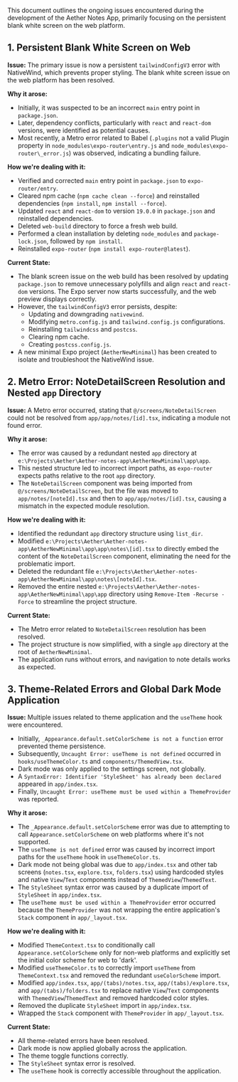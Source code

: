 This document outlines the ongoing issues encountered during the development of the Aether Notes App, primarily focusing on the persistent blank white screen on the web platform.

## 1. Persistent Blank White Screen on Web

**Issue:** The primary issue is now a persistent `tailwindConfigV3` error with NativeWind, which prevents proper styling. The blank white screen issue on the web platform has been resolved.

**Why it arose:**
- Initially, it was suspected to be an incorrect `main` entry point in `package.json`.
- Later, dependency conflicts, particularly with `react` and `react-dom` versions, were identified as potential causes.
- Most recently, a Metro error related to Babel (`.plugins` not a valid Plugin property in `node_modules\expo-router\entry.js` and `node_modules\expo-router\_error.js`) was observed, indicating a bundling failure.

**How we're dealing with it:**
- Verified and corrected `main` entry point in `package.json` to `expo-router/entry`.
- Cleared npm cache (`npm cache clean --force`) and reinstalled dependencies (`npm install`, `npm install --force`).
- Updated `react` and `react-dom` to version `19.0.0` in `package.json` and reinstalled dependencies.
- Deleted `web-build` directory to force a fresh web build.
- Performed a clean installation by deleting `node_modules` and `package-lock.json`, followed by `npm install`.
- Reinstalled `expo-router` (`npm install expo-router@latest`).

**Current State:**
- The blank screen issue on the web build has been resolved by updating `package.json` to remove unnecessary polyfills and align `react` and `react-dom` versions. The Expo server now starts successfully, and the web preview displays correctly.
- However, the `tailwindConfigV3` error persists, despite:
    - Updating and downgrading `nativewind`.
    - Modifying `metro.config.js` and `tailwind.config.js` configurations.
    - Reinstalling `tailwindcss` and `postcss`.
    - Clearing npm cache.
    - Creating `postcss.config.js`.
- A new minimal Expo project (`AetherNewMinimal`) has been created to isolate and troubleshoot the NativeWind issue.

## 2. Metro Error: NoteDetailScreen Resolution and Nested `app` Directory

**Issue:** A Metro error occurred, stating that `@/screens/NoteDetailScreen` could not be resolved from `app/app/notes/[id].tsx`, indicating a module not found error.

**Why it arose:**
- The error was caused by a redundant nested `app` directory at `e:\Projects\Aether\Aether-notes-app\AetherNewMinimal\app\app`.
- This nested structure led to incorrect import paths, as `expo-router` expects paths relative to the root `app` directory.
- The `NoteDetailScreen` component was being imported from `@/screens/NoteDetailScreen`, but the file was moved to `app/notes/[noteId].tsx` and then to `app/app/notes/[id].tsx`, causing a mismatch in the expected module resolution.

**How we're dealing with it:**
- Identified the redundant `app` directory structure using `list_dir`.
- Modified `e:\Projects\Aether\Aether-notes-app\AetherNewMinimal\app\app\notes\[id].tsx` to directly embed the content of the `NoteDetailScreen` component, eliminating the need for the problematic import.
- Deleted the redundant file `e:\Projects\Aether\Aether-notes-app\AetherNewMinimal\app\notes\[noteId].tsx`.
- Removed the entire nested `e:\Projects\Aether\Aether-notes-app\AetherNewMinimal\app\app` directory using `Remove-Item -Recurse -Force` to streamline the project structure.

**Current State:**
- The Metro error related to `NoteDetailScreen` resolution has been resolved.
- The project structure is now simplified, with a single `app` directory at the root of `AetherNewMinimal`.
- The application runs without errors, and navigation to note details works as expected.

## 3. Theme-Related Errors and Global Dark Mode Application

**Issue:** Multiple issues related to theme application and the `useTheme` hook were encountered.
- Initially, `_Appearance.default.setColorScheme is not a function` error prevented theme persistence.
- Subsequently, `Uncaught Error: useTheme is not defined` occurred in `hooks/useThemeColor.ts` and `components/ThemedView.tsx`.
- Dark mode was only applied to the settings screen, not globally.
- A `SyntaxError: Identifier 'StyleSheet' has already been declared` appeared in `app/index.tsx`.
- Finally, `Uncaught Error: useTheme must be used within a ThemeProvider` was reported.

**Why it arose:**
- The `_Appearance.default.setColorScheme` error was due to attempting to call `Appearance.setColorScheme` on web platforms where it's not supported.
- The `useTheme is not defined` error was caused by incorrect import paths for the `useTheme` hook in `useThemeColor.ts`.
- Dark mode not being global was due to `app/index.tsx` and other tab screens (`notes.tsx`, `explore.tsx`, `folders.tsx`) using hardcoded styles and native `View`/`Text` components instead of `ThemedView`/`ThemedText`.
- The `StyleSheet` syntax error was caused by a duplicate import of `StyleSheet` in `app/index.tsx`.
- The `useTheme must be used within a ThemeProvider` error occurred because the `ThemeProvider` was not wrapping the entire application's `Stack` component in `app/_layout.tsx`.

**How we're dealing with it:**
- Modified `ThemeContext.tsx` to conditionally call `Appearance.setColorScheme` only for non-web platforms and explicitly set the initial color scheme for web to 'dark'.
- Modified `useThemeColor.ts` to correctly import `useTheme` from `ThemeContext.tsx` and removed the redundant `useColorScheme` import.
- Modified `app/index.tsx`, `app/(tabs)/notes.tsx`, `app/(tabs)/explore.tsx`, and `app/(tabs)/folders.tsx` to replace native `View`/`Text` components with `ThemedView`/`ThemedText` and removed hardcoded color styles.
- Removed the duplicate `StyleSheet` import in `app/index.tsx`.
- Wrapped the `Stack` component with `ThemeProvider` in `app/_layout.tsx`.

**Current State:**
- All theme-related errors have been resolved.
- Dark mode is now applied globally across the application.
- The theme toggle functions correctly.
- The `StyleSheet` syntax error is resolved.
- The `useTheme` hook is correctly accessible throughout the application.